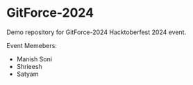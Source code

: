 # GitForce-2024

Demo repository for GitForce-2024 Hacktoberfest 2024 event. 

Event Memebers: 
- Manish Soni 
- Shrieesh
- Satyam
